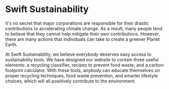 <H1>Swift Sustainability</H1>
  
<p>It's no secret that major corporations are responsible for their drastic contributions to accelerating climate change. As a result, many people tend to believe that they cannot help mitigate their own contributions. However, there are many actions that individuals can take to create a greener Planet Earth.

At Swift Sustainability, we believe everybody deserves easy access to sustainability tools. We have designed our website to contain three useful elements: a recycling classifier, recipes to prevent food waste, and a carbon footprint calculator. With these tools, anybody can educate themselves on proper recycling techniques, food waste prevention, and smarter lifestyle choices, which will all positively contribute to the environment.</p>
